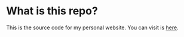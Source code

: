# What is this repo?

This is the source code for my personal website. You can visit is [here](https://avimallu.dev).